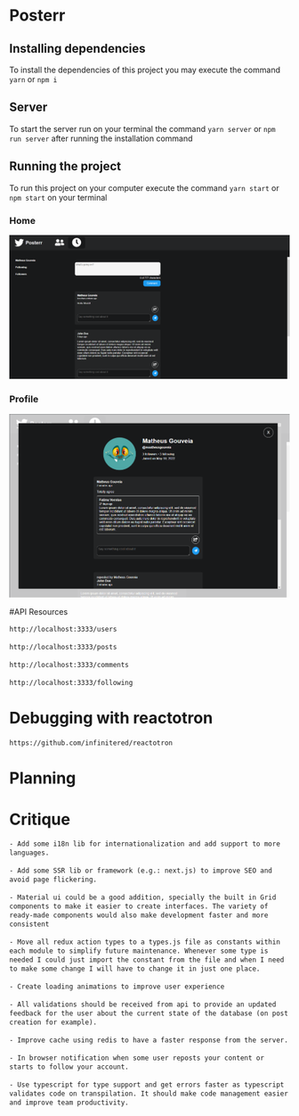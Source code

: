 # Posterr

## Installing dependencies

To install the dependencies of this project you may execute the command `yarn` or `npm i`

## Server

To start the server run on your terminal the command `yarn server` or `npm run server` after running the installation command

## Running the project

To run this project on your computer execute the command `yarn start` or `npm start` on your terminal

### Home

![](./.github/home.png)

### Profile

![](./.github/profile.png)

#API Resources

    http://localhost:3333/users

    http://localhost:3333/posts

    http://localhost:3333/comments

    http://localhost:3333/following

# Debugging with reactotron

    https://github.com/infinitered/reactotron

# Planning

# Critique

    - Add some i18n lib for internationalization and add support to more languages.

    - Add some SSR lib or framework (e.g.: next.js) to improve SEO and avoid page flickering.

    - Material ui could be a good addition, specially the built in Grid components to make it easier to create interfaces. The variety of ready-made components would also make development faster and more consistent

    - Move all redux action types to a types.js file as constants within each module to simplify future maintenance. Whenever some type is needed I could just import the constant from the file and when I need to make some change I will have to change it in just one place.

    - Create loading animations to improve user experience

    - All validations should be received from api to provide an updated feedback for the user about the current state of the database (on post creation for example).

    - Improve cache using redis to have a faster response from the server.

    - In browser notification when some user reposts your content or starts to follow your account.

    - Use typescript for type support and get errors faster as typescript validates code on transpilation. It should make code management easier and improve team productivity.
